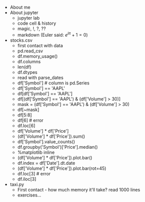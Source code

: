 - About me
- About jupyter
    - jupyter lab
    - code cell & history
    - magic, !, ?, ??
    - markdown (Euler said: $e^{i\pi}+1=0$)
- stocks.csv
    - first contact with data
    - pd.read_csv
    - df.memory_usage()
    - df.columns
    - len(df)
    - df.dtypes
    - read with parse_dates
    - df['Symbol']  # column is pd.Series
    - df['Symbol'] == 'AAPL'
    - df[df['Symbol'] == 'AAPL']
    - df[(df['Symbol'] == 'AAPL') & (df['Volume'] > 30)]
    - mask = (df['Symbol'] == 'AAPL') & (df['Volume'] > 30)
    - df[~mask]
    - df[5:8]
    - df[6]  # error
    - df.loc[6]
    - df['Volume'] * df['Price']
    - (df['Volume'] * df['Price']).sum()
    - df['Symbol'].value_counts()
    - df.groupby('Symbol')['Price'].median()
    - %matplotlib inline
    - (df['Volume'] * df['Price']).plot.bar()
    - df.index = df['Date'].dt.date
    - (df['Volume'] * df['Price']).plot.bar(rot=45)
    - df.loc[3] # error	
    - df.iloc[3]
- taxi.py
    - First contact - how much memory it'll take? read 1000 lines
    - exercises...
